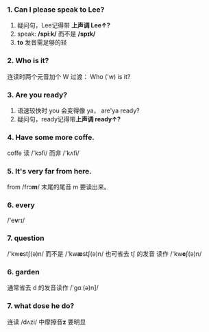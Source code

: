 ### 1. Can I please speak to Lee?
1. 疑问句，Lee记得带 **上声调 Lee↑?**
2. speak:  **/spiːk/**  而不是  **/spɪk/**
3. **to** 发音需足够的轻

### 2. Who is it?
连读时两个元音加个 W 过渡： Who ('w) is it?

### 3. Are you ready?
1. 语速较快时 you 会变得像 ya， are'ya ready?
2. 疑问句，ready记得带**上声调 ready↑?**

### 4. Have some more coffe.
coffe 读 /'kɔfi/ 而非 /'kʌfi/

### 5. It's very far from here.
from /frɔ**m**/ 末尾的尾音 m 要读出来。

### 6. every
/'e**v**rɪ/

### 7. question
/'kw**e**stʃ(ə)n/ 而不是 /'kw**æ**stʃ(ə)n/
也可省去 tʃ 的发音 读作  /'kw**e**ʃ(ə)n/

### 6. garden
通常省去 d 的发音读作 /'gɑː(ə)n]/

### 7. what dose he do?
连读 /dʌzi/  中摩擦音**z** 要明显

